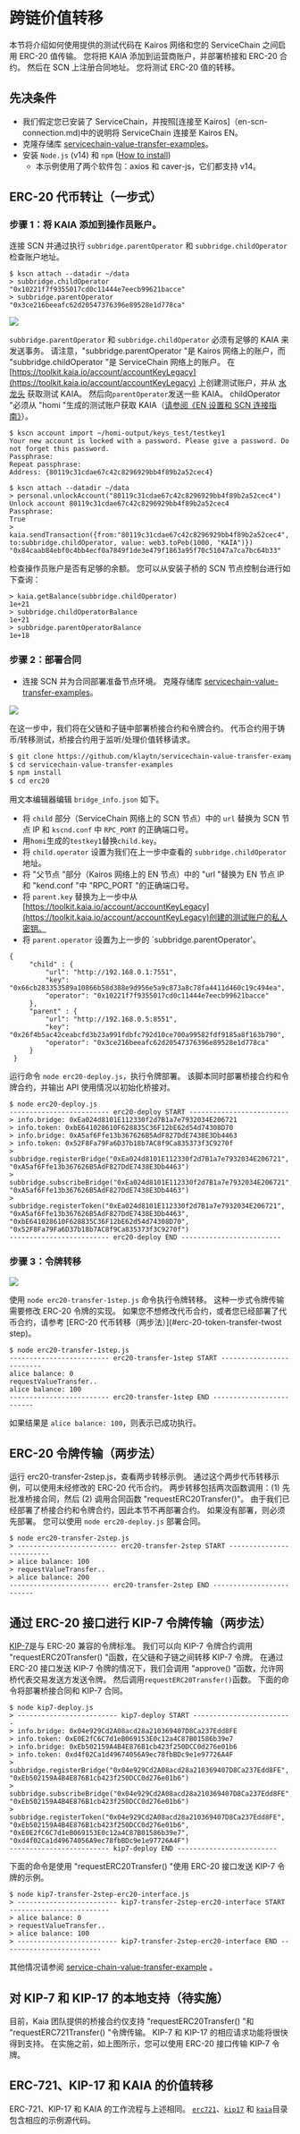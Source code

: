 # 跨链价值转移

本节将介绍如何使用提供的测试代码在 Kairos 网络和您的 ServiceChain 之间启用 ERC-20 值传输。
您将把 KAIA 添加到运营商账户，并部署桥接和 ERC-20 合约。
然后在 SCN 上注册合同地址。 您将测试 ERC-20 值的转移。

## 先决条件<a id="prerequisites"></a>

- 我们假定您已安装了 ServiceChain，并按照[连接至 Kairos]（en-scn-connection.md)中的说明将 ServiceChain 连接至 Kairos EN。
- 克隆存储库 [servicechain-value-transfer-examples](https://github.com/klaytn/servicechain-value-transfer-examples)。
- 安装 `Node.js` (v14) 和 `npm` ([How to install](https://nodejs.org/en/download/package-manager/))
  - 本示例使用了两个软件包：axios 和 caver-js，它们都支持 v14。

## ERC-20 代币转让（一步式）<a id="erc-20-token-transfer-onestep"></a>

### 步骤 1：将 KAIA 添加到操作员账户。 <a id="step-1-add-kaia-to-the-operator-accounts"></a>

连接 SCN 并通过执行 `subbridge.parentOperator` 和 `subbridge.childOperator` 检查账户地址。

```
$ kscn attach --datadir ~/data
> subbridge.childOperator
"0x10221f7f9355017cd0c11444e7eecb99621bacce"
> subbridge.parentOperator
"0x3ce216beeafc62d20547376396e89528e1d778ca"
```

![](/img/nodes/sc-vt-add-klay.png)

`subbridge.parentOperator` 和 `subbridge.childOperator` 必须有足够的 KAIA 来发送事务。 请注意，"subbridge.parentOperator "是 Kairos 网络上的账户，而 "subbridge.childOperator "是 ServiceChain 网络上的账户。
在 [https://toolkit.kaia.io/account/accountKeyLegacy](https://toolkit.kaia.io/account/accountKeyLegacy) 上创建测试账户，并从 [水龙头](https://faucet.kaia.io/) 获取测试 KAIA。 然后向`parentOperator`发送一些 KAIA。 childOperator "必须从 "homi "生成的测试账户获取 KAIA（[请参阅《EN 设置和 SCN 连接指南》](en-scn-connection.md)）。

```
$ kscn account import ~/homi-output/keys_test/testkey1
Your new account is locked with a password. Please give a password. Do not forget this password.
Passphrase:
Repeat passphrase:
Address: {80119c31cdae67c42c8296929bb4f89b2a52cec4}
```

```
$ kscn attach --datadir ~/data
> personal.unlockAccount("80119c31cdae67c42c8296929bb4f89b2a52cec4")
Unlock account 80119c31cdae67c42c8296929bb4f89b2a52cec4
Passphrase:
True
> kaia.sendTransaction({from:"80119c31cdae67c42c8296929bb4f89b2a52cec4", to:subbridge.childOperator, value: web3.toPeb(1000, "KAIA")})
"0x84caab84ebf0c4bb4ecf0a7849f1de3e479f1863a95f70c51047a7ca7bc64b33"
```

检查操作员账户是否有足够的余额。 您可以从安装子桥的 SCN 节点控制台进行如下查询：

```
> kaia.getBalance(subbridge.childOperator)
1e+21
> subbridge.childOperatorBalance
1e+21
> subbridge.parentOperatorBalance
1e+18
```

### 步骤 2：部署合同<a id="step-2-deploy-contracts"></a>

- 连接 SCN 并为合同部署准备节点环境。
  克隆存储库 [servicechain-value-transfer-examples](https://github.com/klaytn/servicechain-value-transfer-examples)。

![](/img/nodes/sc-vt-deploy.png)

在这一步中，我们将在父链和子链中部署桥接合约和令牌合约。
代币合约用于铸币/转移测试，桥接合约用于监听/处理价值转移请求。

```bash
$ git clone https://github.com/klaytn/servicechain-value-transfer-examples
$ cd servicechain-value-transfer-examples
$ npm install
$ cd erc20
```

用文本编辑器编辑 `bridge_info.json` 如下。

- 将 `child` 部分（ServiceChain 网络上的 SCN 节点）中的 `url` 替换为 SCN 节点 IP 和 `kscnd.conf` 中 `RPC_PORT` 的正确端口号。
- 用`homi`生成的`testkey1`替换`child.key`。
- 将 `child.operator` 设置为我们在上一步中查看的 `subbridge.childOperator` 地址。
- 将 "父节点 "部分（Kairos 网络上的 EN 节点）中的 "url "替换为 EN 节点 IP 和 "kend.conf "中 "RPC_PORT "的正确端口号。
- 将 `parent.key` 替换为上一步中从 [https://toolkit.kaia.io/account/accountKeyLegacy](https://toolkit.kaia.io/account/accountKeyLegacy)创建的测试账户的私人密钥。
- 将 `parent.operator` 设置为上一步的 \`subbridge.parentOperator'。

```
{
     "child" : {
         "url": "http://192.168.0.1:7551",
         "key": "0x66cb283353589a10866b58d388e9d956e5a9c873a8c78fa4411d460c19c494ea",
         "operator": "0x10221f7f9355017cd0c11444e7eecb99621bacce"
     },
     "parent" : {
         "url": "http://192.168.0.5:8551",
         "key": "0x26f4b5ac42ceabcfd3b23a991fdbfc792d10ce700a99582fdf9185a8f163b790",
         "operator": "0x3ce216beeafc62d20547376396e89528e1d778ca"
     }
 }
```

运行命令 `node erc20-deploy.js`，执行令牌部署。 该脚本同时部署桥接合约和令牌合约，并输出 API 使用情况以初始化桥接对。

```
$ node erc20-deploy.js
------------------------- erc20-deploy START -------------------------
> info.bridge: 0xEa024d8101E112330f2d7B1a7e7932034E206721
> info.token: 0xbE641028610F628835C36F12bE62d54d74308D70
> info.bridge: 0xA5af6Ffe13b367626B5AdF827DdE7438E3Db4463
> info.token: 0x52F8Fa79Fa6D37b18b7AC8f9Ca835373f3C9270f
> subbridge.registerBridge("0xEa024d8101E112330f2d7B1a7e7932034E206721", "0xA5af6Ffe13b367626B5AdF827DdE7438E3Db4463")
> subbridge.subscribeBridge("0xEa024d8101E112330f2d7B1a7e7932034E206721", "0xA5af6Ffe13b367626B5AdF827DdE7438E3Db4463")
> subbridge.registerToken("0xEa024d8101E112330f2d7B1a7e7932034E206721", "0xA5af6Ffe13b367626B5AdF827DdE7438E3Db4463", "0xbE641028610F628835C36F12bE62d54d74308D70", "0x52F8Fa79Fa6D37b18b7AC8f9Ca835373f3C9270f")
------------------------- erc20-deploy END -------------------------
```

### 步骤 3：令牌转移<a id="step-3-token-transfer"></a>

![](/img/nodes/sc-vt-transfer.png)

使用 `node erc20-transfer-1step.js` 命令执行令牌转移。 这种一步式令牌传输需要修改 ERC-20 令牌的实现。 如果您不想修改代币合约，或者您已经部署了代币合约，请参考 [ERC-20 代币转移（两步法）](#erc-20-token-transfer-twost step)。

```
$ node erc20-transfer-1step.js
------------------------- erc20-transfer-1step START -------------------------
alice balance: 0
requestValueTransfer..
alice balance: 100
------------------------- erc20-transfer-1step END -------------------------
```

如果结果是 `alice balance: 100`，则表示已成功执行。

## ERC-20 令牌传输（两步法）<a id="erc-20-token-transfer-twostep"></a>

运行 erc20-transfer-2step.js，查看两步转移示例。 通过这个两步代币转移示例，可以使用未经修改的 ERC-20 代币合约。
两步转移包括两次函数调用：(1) 先批准桥接合同，然后 (2) 调用合同函数 "requestERC20Transfer()"。
由于我们已经部署了桥接合约和令牌合约，因此本节不再部署合约。 如果没有部署，则必须先部署。 您可以使用 `node erc20-deploy.js` 部署合同。

```
$ node erc20-transfer-2step.js
> ------------------------- erc20-transfer-2step START -------------------------
> alice balance: 100
> requestValueTransfer..
> alice balance: 200
------------------------- erc20-transfer-2step END -------------------------
```

## 通过 ERC-20 接口进行 KIP-7 令牌传输（两步法）<a id="kip-7-token-transfer-via-erc-20-interface-two-step"></a>

[KIP-7](https://kips.kaia.io/KIPs/kip-7)是与 ERC-20 兼容的令牌标准。 我们可以向 KIP-7 令牌合约调用 "requestERC20Transfer() "函数，在父链和子链之间转移 KIP-7 令牌。
在通过 ERC-20 接口发送 KIP-7 令牌的情况下，我们会调用 "approve() "函数，允许网桥代表交易发送方发送令牌。 然后调用`requestERC20Transfer()`函数。
下面的命令将部署桥接合同和 KIP-7 合同。

```
$ node kip7-deploy.js
> ------------------------- kip7-deploy START -------------------------
> info.bridge: 0x04e929Cd2A08acd28a210369407D8Ca237Edd8FE
> info.token: 0xE0E2fC6C7d1eB069153E0c12a4C87B01586b39e7
> info.bridge: 0xEb502159A4B4E876B1cb423f250DCC0d276e01b6
> info.token: 0xd4f02Ca1d49674056A9ec78fbBDc9e1e97726A4F
> subbridge.registerBridge("0x04e929Cd2A08acd28a210369407D8Ca237Edd8FE", "0xEb502159A4B4E876B1cb423f250DCC0d276e01b6")
> subbridge.subscribeBridge("0x04e929Cd2A08acd28a210369407D8Ca237Edd8FE", "0xEb502159A4B4E876B1cb423f250DCC0d276e01b6")
> subbridge.registerToken("0x04e929Cd2A08acd28a210369407D8Ca237Edd8FE", "0xEb502159A4B4E876B1cb423f250DCC0d276e01b6", "0xE0E2fC6C7d1eB069153E0c12a4C87B01586b39e7", "0xd4f02Ca1d49674056A9ec78fbBDc9e1e97726A4F")
------------------------- kip7-deploy END -------------------------
```

下面的命令是使用 "requestERC20Transfer() "使用 ERC-20 接口发送 KIP-7 令牌的示例。

```
$ node kip7-transfer-2step-erc20-interface.js
> ------------------------- kip7-transfer-2step-erc20-interface START -------------------------
> alice balance: 0
> requestValueTransfer..
> alice balance: 100
> ------------------------- kip7-transfer-2step-erc20-interface END -------------------------
```

其他情况请参阅 [service-chain-value-transfer-example](https://github.com/klaytn/servicechain-value-transfer-examples) 。

## 对 KIP-7 和 KIP-17 的本地支持（待实施）<a id="native-support-for-kip-7-and-kip-17-to-be-implemented"></a>

目前，Kaia 团队提供的桥接合约仅支持 "requestERC20Transfer() "和 "requestERC721Transfer() "令牌传输。 KIP-7 和 KIP-17 的相应请求功能将很快得到支持。 在实施之前，如上图所示，您可以使用 ERC-20 接口传输 KIP-7 令牌。

## ERC-721、KIP-17 和 KAIA 的价值转移<a id="value-transfer-for-erc721-kip17-and-klay"></a>

ERC-721、KIP-17 和 KAIA 的工作流程与上述相同。 [`erc721`](https://github.com/klaytn/servicechain-value-transfer-examples/tree/main/erc721)、[`kip17`](https://github.com/klaytn/servicechain-value-transfer-examples/tree/main/kip17) 和 [`kaia`](https://github.com/klaytn/servicechain-value-transfer-examples/tree/main/klay)目录包含相应的示例源代码。
